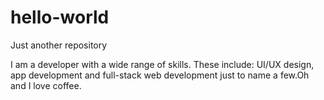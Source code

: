 # hello-world
Just another repository

I am a developer with a wide range of skills. These include: UI/UX design, app development and full-stack web development just to name a few.Oh and I love coffee.
